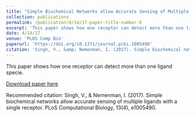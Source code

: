 ```yaml
---
title: "Simple Biochemical Networks allow Accurate Sensing of Multiple Ligands with a Single Receptor"
collection: publications
permalink: /publication/4/14/17-paper-title-number-6
excerpt: 'This paper shows how one receptor can detect more than one ligand specie.'
date: 4/14/17
venue: 'PLOS Comp Bio'
paperurl: 'https://doi.org/10.1371/journal.pcbi.1005490'
citation: 'Singh, V., &amp; Nemenman, I. (2017). Simple biochemical networks allow accurate sensing of multiple ligands with a single receptor. PLoS Computational Biology, 13(4), e1005490.'
---
```

This paper shows how one receptor can detect more than one ligand specie.

[Download paper here](https://doi.org/10.1371/journal.pcbi.1005490)

Recommended citation: Singh, V., & Nemenman, I. (2017). Simple biochemical networks allow accurate sensing of multiple ligands with a single receptor. PLoS Computational Biology, 13(4), e1005490.